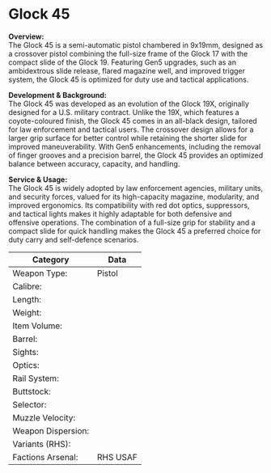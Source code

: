 # Glock 45

**Overview:**\
The Glock 45 is a semi-automatic pistol chambered in 9x19mm, designed as a crossover pistol combining the full-size frame of the Glock 17 with the compact slide of the Glock 19. Featuring Gen5 upgrades, such as an ambidextrous slide release, flared magazine well, and improved trigger system, the Glock 45 is optimized for duty use and tactical applications.

**Development & Background:**\
The Glock 45 was developed as an evolution of the Glock 19X, originally designed for a U.S. military contract. Unlike the 19X, which features a coyote-coloured finish, the Glock 45 comes in an all-black design, tailored for law enforcement and tactical users. The crossover design allows for a larger grip surface for better control while retaining the shorter slide for improved maneuverability. With Gen5 enhancements, including the removal of finger grooves and a precision barrel, the Glock 45 provides an optimized balance between accuracy, capacity, and handling.

**Service & Usage:**\
The Glock 45 is widely adopted by law enforcement agencies, military units, and security forces, valued for its high-capacity magazine, modularity, and improved ergonomics. Its compatibility with red dot optics, suppressors, and tactical lights makes it highly adaptable for both defensive and offensive operations. The combination of a full-size grip for stability and a compact slide for quick handling makes the Glock 45 a preferred choice for duty carry and self-defence scenarios.

<table data-full-width="false"><thead><tr><th>Category</th><th>Data</th></tr></thead><tbody><tr><td>Weapon Type:</td><td>Pistol</td></tr><tr><td>Calibre:</td><td></td></tr><tr><td>Length:</td><td></td></tr><tr><td>Weight:</td><td></td></tr><tr><td>Item Volume:</td><td></td></tr><tr><td>Barrel:</td><td></td></tr><tr><td>Sights:</td><td></td></tr><tr><td>Optics:</td><td></td></tr><tr><td>Rail System:</td><td></td></tr><tr><td>Buttstock:</td><td></td></tr><tr><td>Selector:</td><td></td></tr><tr><td>Muzzle Velocity:</td><td></td></tr><tr><td>Weapon Dispersion:</td><td></td></tr><tr><td>Variants (RHS):</td><td></td></tr><tr><td>Factions Arsenal:</td><td>RHS USAF</td></tr></tbody></table>

